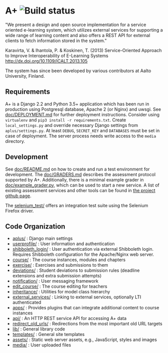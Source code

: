 A+ ![Build status](http://plustest.cs.hut.fi/buildStatus/icon?job=A-plus-test-MASTER)
=====================================================================================

"We present a design and open source implementation for a service oriented e-learning system, which utilizes external services for supporting a wide range of learning content and also offers a REST API for external clients to fetch information stored in the system."

Karavirta, V. & Ihantola, P. & Koskinen, T. (2013)
Service-Oriented Approach to Improve Interoperability of E-Learning Systems
http://dx.doi.org/10.1109/ICALT.2013.105

The system has since been developed by various contributors at Aalto University, Finland.

Requirements
------------

A+ is a Django 2.2 and Python 3.5+ application which has been run in production using Postgresql database, Apache 2 (or Nginx) and uwsgi.
See [doc/DEPLOYMENT.md](doc/DEPLOYMENT.md) for further deployment instructions.
Consider using `virtualenv` and `pip3 install -r requirements.txt`.
Create `local_settings.py` and override necessary Django settings from `aplus/settings.py`.
At least `DEBUG`, `SECRET_KEY` and `DATABASES` must be set in case of deployment.
The server process needs write access to the `media` directory.

Development
-----------

See [doc/README.md](doc/README.md) on how to create and run a test environment for development.
The [doc/GRADERS.md](doc/GRADERS.md) describes the assessment protocol supported by A+.
Additionally, there is a minimal example grader in [doc/example_grader.py](doc/example_grader.py), which can be used to start a new service.
A list of existing assessment services and other tools can be found in [the project github page](https://apluslms.github.io/components/).

The [selenium_test/](selenium_test) offers an integration test suite using the Selenium Firefox driver.

Code Organization
-----------------

* [aplus/](aplus) : Django main settings
* [userprofile/](userprofile) : User information and authentication
* [shibboleth_login/](shibboleth_login) : User authentication via external Shibboleth login. Requires Shibboleth configuration for the Apache/Nginx web server.
* [course/](course) : The course instances, modules and chapters
* [exercise/](exercise) : Exercises and submissions to them
* [deviations/](deviations) : Student deviations to submission rules (deadline extensions and extra submission attempts)
* [notification/](notification) : User messaging framework
* [edit_course/](edit_course) : The course editing for teachers
* [inheritance/](inheritance) : Utilities for model class hierarchy
* [external_services/](external_services) : Linking to external services, optionally LTI authenticated
* [apps/](apps) : Provides plugins that can integrate additional content to course instances
* [api/](api) : An HTTP REST service API for accessing A+ data
* [redirect_old_urls/](redirect_old_urls) : Redirections from the most important old URL targets
* [lib/](lib) : General library code
* [templates/](templates) : General site templates
* [assets/](assets) : Static web server assets, e.g., JavaScript, styles and images
* [media/](media) : User uploaded files
